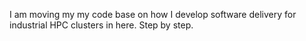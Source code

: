 I am moving my my code base on how I develop software delivery for industrial HPC clusters in here. Step by step.